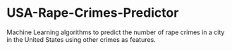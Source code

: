 # USA-Rape-Crimes-Predictor

Machine Learning algorithms to predict the number of rape crimes in a city in the United States using other crimes as features.

